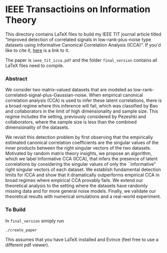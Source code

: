 # IEEE Transactioins on Information Theory

This directory contains LaTeX files to build my IEEE TIT journal article titled "Improved detection of correlated signals in low-rank-plus-noise type datasets using Informative Canonical Correlation Analysis (ICCA)". If you'd like to cite it,
[here](https://ieeexplore.ieee.org/abstract/document/7903598) is a link to it.

The paper is `ieee_tit_icca.pdf` and the folder `final_version` contains
all LaTeX files need to compile.

### Abstract

  We consider two matrix-valued datasets that are modeled as
  low-rank-correlated-signal-plus-Gaussian-noise. When empirical canonical correlation
  analysis (CCA) is used to infer these latent correlations, there is a broad regime where
  this inference will fail, which was classified by Bao and collaborators in the limit of
  high dimensionality and sample size. This regime includes the setting, previously
  considered by Pezeshki and collaborators, where the sample size is less than the
  combined dimensionality of the datasets.

  We revisit this detection problem by first observing that the empirically estimated
  canonical correlation coefficients are the singular values of the inner products between
  the right singular vectors of the two datasets. Motivated by random matrix theory
  insights, we propose an algorithm, which we label
  Informative CCA (ICCA), that infers the presence of latent correlations by considering
  the singular values of only the ``informative" right singular vectors of each
  dataset. We establish fundamental detection limits for ICCA and show that it
  dramatically outperforms empirical CCA in broad regimes where empirical CCA provably
  fails. We extend our theoretical analysis to the setting where the datasets have
  randomly missing data and for more general noise models. Finally, we validate our
  theoretical results with numerical simulations and a real-world experiment.

### To Build
In `final_version` simiply run
```
./create_paper
```
This assumes that you have LaTeX installed and Evince (feel free to use a different pdf viewer).

